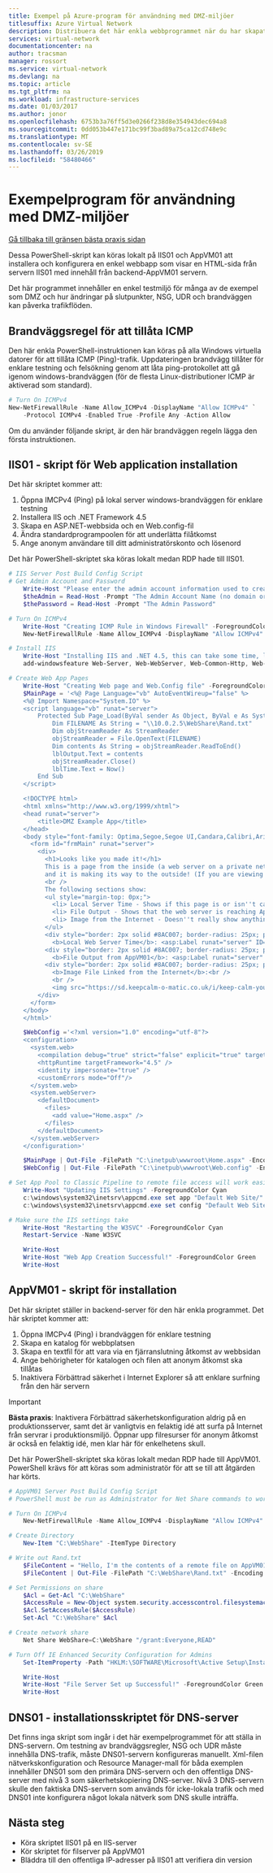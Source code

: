 ```yaml
---
title: Exempel på Azure-program för användning med DMZ-miljöer
titlesuffix: Azure Virtual Network
description: Distribuera det här enkla webbprogrammet när du har skapat ett perimeternätverk för att testa scenarier för flödet av trafik
services: virtual-network
documentationcenter: na
author: tracsman
manager: rossort
ms.service: virtual-network
ms.devlang: na
ms.topic: article
ms.tgt_pltfrm: na
ms.workload: infrastructure-services
ms.date: 01/03/2017
ms.author: jonor
ms.openlocfilehash: 6753b3a76ff5d3e0266f238d8e354943dec694a8
ms.sourcegitcommit: 0dd053b447e171bc99f3bad89a75ca12cd748e9c
ms.translationtype: MT
ms.contentlocale: sv-SE
ms.lasthandoff: 03/26/2019
ms.locfileid: "58480466"
---
```

# <a name="sample-application-for-use-with-dmzs"></a>Exempelprogram för användning med DMZ-miljöer
[Gå tillbaka till gränsen bästa praxis sidan][HOME]

Dessa PowerShell-skript kan köras lokalt på IIS01 och AppVM01 att installera och konfigurera en enkel webbapp som visar en HTML-sida från servern IIS01 med innehåll från backend-AppVM01 servern.

Det här programmet innehåller en enkel testmiljö för många av de exempel som DMZ och hur ändringar på slutpunkter, NSG, UDR och brandväggen kan påverka trafikflöden.

## <a name="firewall-rule-to-allow-icmp"></a>Brandväggsregel för att tillåta ICMP
Den här enkla PowerShell-instruktionen kan köras på alla Windows virtuella datorer för att tillåta ICMP (Ping)-trafik. Uppdateringen brandvägg tillåter för enklare testning och felsökning genom att låta ping-protokollet att gå igenom windows-brandväggen (för de flesta Linux-distributioner ICMP är aktiverad som standard).

```powershell
# Turn On ICMPv4
New-NetFirewallRule -Name Allow_ICMPv4 -DisplayName "Allow ICMPv4" `
    -Protocol ICMPv4 -Enabled True -Profile Any -Action Allow
```

Om du använder följande skript, är den här brandväggen regeln lägga den första instruktionen.

## <a name="iis01---web-application-installation-script"></a>IIS01 - skript för Web application installation
Det här skriptet kommer att:

1. Öppna IMCPv4 (Ping) på lokal server windows-brandväggen för enklare testning
2. Installera IIS och .NET Framework 4.5
3. Skapa en ASP.NET-webbsida och en Web.config-fil
4. Ändra standardprogrampoolen för att underlätta filåtkomst
5. Ange anonym användare till ditt administratörskonto och lösenord

Det här PowerShell-skriptet ska köras lokalt medan RDP hade till IIS01.

```powershell
# IIS Server Post Build Config Script
# Get Admin Account and Password
    Write-Host "Please enter the admin account information used to create this VM:" -ForegroundColor Cyan
    $theAdmin = Read-Host -Prompt "The Admin Account Name (no domain or machine name)"
    $thePassword = Read-Host -Prompt "The Admin Password"

# Turn On ICMPv4
    Write-Host "Creating ICMP Rule in Windows Firewall" -ForegroundColor Cyan
    New-NetFirewallRule -Name Allow_ICMPv4 -DisplayName "Allow ICMPv4" -Protocol ICMPv4 -Enabled True -Profile Any -Action Allow

# Install IIS
    Write-Host "Installing IIS and .NET 4.5, this can take some time, like 15+ minutes..." -ForegroundColor Cyan
    add-windowsfeature Web-Server, Web-WebServer, Web-Common-Http, Web-Default-Doc, Web-Dir-Browsing, Web-Http-Errors, Web-Static-Content, Web-Health, Web-Http-Logging, Web-Performance, Web-Stat-Compression, Web-Security, Web-Filtering, Web-App-Dev, Web-ISAPI-Ext, Web-ISAPI-Filter, Web-Net-Ext, Web-Net-Ext45, Web-Asp-Net45, Web-Mgmt-Tools, Web-Mgmt-Console

# Create Web App Pages
    Write-Host "Creating Web page and Web.Config file" -ForegroundColor Cyan
    $MainPage = '<%@ Page Language="vb" AutoEventWireup="false" %>
    <%@ Import Namespace="System.IO" %>
    <script language="vb" runat="server">
        Protected Sub Page_Load(ByVal sender As Object, ByVal e As System.EventArgs) Handles Me.Load
            Dim FILENAME As String = "\\10.0.2.5\WebShare\Rand.txt"
            Dim objStreamReader As StreamReader
            objStreamReader = File.OpenText(FILENAME)
            Dim contents As String = objStreamReader.ReadToEnd()
            lblOutput.Text = contents
            objStreamReader.Close()
            lblTime.Text = Now()
        End Sub
    </script>

    <!DOCTYPE html>
    <html xmlns="http://www.w3.org/1999/xhtml">
    <head runat="server">
        <title>DMZ Example App</title>
    </head>
    <body style="font-family: Optima,Segoe,Segoe UI,Candara,Calibri,Arial,sans-serif;">
      <form id="frmMain" runat="server">
        <div>
          <h1>Looks like you made it!</h1>
          This is a page from the inside (a web server on a private network),<br />
          and it is making its way to the outside! (If you are viewing this from the internet)<br />
          <br />
          The following sections show:
          <ul style="margin-top: 0px;">
            <li> Local Server Time - Shows if this page is or isn''t cached anywhere</li>
            <li> File Output - Shows that the web server is reaching AppVM01 on the backend subnet and successfully returning content</li>
            <li> Image from the Internet - Doesn''t really show anything, but it made me happy to see this when the app worked</li>
          </ul>
          <div style="border: 2px solid #8AC007; border-radius: 25px; padding: 20px; margin: 10px; width: 650px;">
            <b>Local Web Server Time</b>: <asp:Label runat="server" ID="lblTime" /></div>
          <div style="border: 2px solid #8AC007; border-radius: 25px; padding: 20px; margin: 10px; width: 650px;">
            <b>File Output from AppVM01</b>: <asp:Label runat="server" ID="lblOutput" /></div>
          <div style="border: 2px solid #8AC007; border-radius: 25px; padding: 20px; margin: 10px; width: 650px;">
            <b>Image File Linked from the Internet</b>:<br />
            <br />
            <img src="https://sd.keepcalm-o-matic.co.uk/i/keep-calm-you-made-it-7.png" alt="You made it!" width="150" length="175"/></div>
        </div>
      </form>
    </body>
    </html>'

    $WebConfig ='<?xml version="1.0" encoding="utf-8"?>
    <configuration>
      <system.web>
        <compilation debug="true" strict="false" explicit="true" targetFramework="4.5" />
        <httpRuntime targetFramework="4.5" />
        <identity impersonate="true" />
        <customErrors mode="Off"/>
      </system.web>
      <system.webServer>
        <defaultDocument>
          <files>
            <add value="Home.aspx" />
          </files>
        </defaultDocument>
      </system.webServer>
    </configuration>'

    $MainPage | Out-File -FilePath "C:\inetpub\wwwroot\Home.aspx" -Encoding ascii
    $WebConfig | Out-File -FilePath "C:\inetpub\wwwroot\Web.config" -Encoding ascii

# Set App Pool to Classic Pipeline to remote file access will work easier
    Write-Host "Updating IIS Settings" -ForegroundColor Cyan
    c:\windows\system32\inetsrv\appcmd.exe set app "Default Web Site/" /applicationPool:".NET v4.5 Classic"
    c:\windows\system32\inetsrv\appcmd.exe set config "Default Web Site/" /section:system.webServer/security/authentication/anonymousAuthentication /userName:$theAdmin /password:$thePassword /commit:apphost

# Make sure the IIS settings take
    Write-Host "Restarting the W3SVC" -ForegroundColor Cyan
    Restart-Service -Name W3SVC

    Write-Host
    Write-Host "Web App Creation Successful!" -ForegroundColor Green
    Write-Host
```

## <a name="appvm01---file-server-installation-script"></a>AppVM01 - skript för installation
Det här skriptet ställer in backend-server för den här enkla programmet. Det här skriptet kommer att:

1. Öppna IMCPv4 (Ping) i brandväggen för enklare testning
2. Skapa en katalog för webbplatsen
3. Skapa en textfil för att vara via en fjärranslutning åtkomst av webbsidan
4. Ange behörigheter för katalogen och filen att anonym åtkomst ska tillåtas
5. Inaktivera Förbättrad säkerhet i Internet Explorer så att enklare surfning från den här servern

> [!IMPORTANT]
> **Bästa praxis**: Inaktivera Förbättrad säkerhetskonfiguration aldrig på en produktionsserver, samt det är vanligtvis en felaktig idé att surfa på Internet från servrar i produktionsmiljö. Öppnar upp filresurser för anonym åtkomst är också en felaktig idé, men klar här för enkelhetens skull.
>
>

Det här PowerShell-skriptet ska köras lokalt medan RDP hade till AppVM01. PowerShell krävs för att köras som administratör för att se till att åtgärden har körts.

```powershell
# AppVM01 Server Post Build Config Script
# PowerShell must be run as Administrator for Net Share commands to work

# Turn On ICMPv4
    New-NetFirewallRule -Name Allow_ICMPv4 -DisplayName "Allow ICMPv4" -Protocol ICMPv4 -Enabled True -Profile Any -Action Allow

# Create Directory
    New-Item "C:\WebShare" -ItemType Directory

# Write out Rand.txt
    $FileContent = "Hello, I'm the contents of a remote file on AppVM01."
    $FileContent | Out-File -FilePath "C:\WebShare\Rand.txt" -Encoding ascii

# Set Permissions on share
    $Acl = Get-Acl "C:\WebShare"
    $AccessRule = New-Object system.security.accesscontrol.filesystemaccessrule("Everyone","ReadAndExecute, Synchronize","ContainerInherit, ObjectInherit","InheritOnly","Allow")
    $Acl.SetAccessRule($AccessRule)
    Set-Acl "C:\WebShare" $Acl

# Create network share
    Net Share WebShare=C:\WebShare "/grant:Everyone,READ"

# Turn Off IE Enhanced Security Configuration for Admins
    Set-ItemProperty -Path "HKLM:\SOFTWARE\Microsoft\Active Setup\Installed Components\{A509B1A7-37EF-4b3f-8CFC-4F3A74704073}" -Name "IsInstalled" -Value 0

    Write-Host
    Write-Host "File Server Set up Successful!" -ForegroundColor Green
    Write-Host
```

## <a name="dns01---dns-server-installation-script"></a>DNS01 - installationsskriptet för DNS-server
Det finns inga skript som ingår i det här exempelprogrammet för att ställa in DNS-servern. Om testning av brandväggsregler, NSG och UDR måste innehålla DNS-trafik, måste DNS01-servern konfigureras manuellt. Xml-filen nätverkskonfiguration och Resource Manager-mall för båda exemplen innehåller DNS01 som den primära DNS-servern och den offentliga DNS-server med nivå 3 som säkerhetskopiering DNS-server. Nivå 3 DNS-servern skulle den faktiska DNS-servern som används för icke-lokala trafik och med DNS01 inte konfigurera något lokala nätverk som DNS skulle inträffa.

## <a name="next-steps"></a>Nästa steg
* Köra skriptet IIS01 på en IIS-server
* Kör skriptet för filserver på AppVM01
* Bläddra till den offentliga IP-adresser på IIS01 att verifiera din version

<!--Link References-->
[HOME]: ../best-practices-network-security.md
